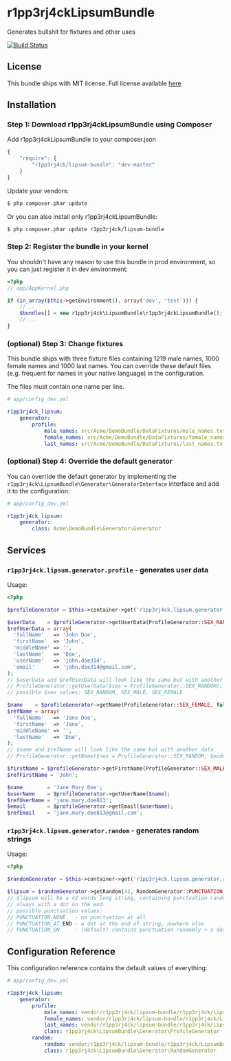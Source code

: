 r1pp3rj4ckLipsumBundle
======================

Generates bullshit for fixtures and other uses

[![Build Status](https://secure.travis-ci.org/r1pp3rj4ck/r1pp3rj4ckLipsumBundle.png?branch=master)](http://travis-ci.org/r1pp3rj4ck/r1pp3rj4ckLipsumBundle)

License
-------

This bundle ships with MIT license. Full license available [here](LICENSE)

Installation
------------

### Step 1: Download r1pp3rj4ckLipsumBundle using Composer

Add r1pp3rj4ckLipsumBundle to your composer.json
```js
{
    "require": {
        "r1pp3rj4ck/lipsum-bundle": "dev-master"
    }
}
```

Update your vendors:
```bash
$ php composer.phar update
```

Or you can also install only r1pp3rj4ckLipsumBundle:
```bash
$ php composer.phar update r1pp3rj4ck/lipsum-bundle
```

### Step 2: Register the bundle in your kernel

You shouldn't have any reason to use this bundle in prod environment,
so you can just register it in dev environment:
```php
<?php
// app/AppKernel.php

if (in_array($this->getEnvironment(), array('dev', 'test'))) {
    // ...
    $bundles[] = new r1pp3rj4ck\LipsumBundle\r1pp3rj4ckLipsumBundle();
    // ...
}
```

### (optional) Step 3: Change fixtures

This bundle ships with three fixture files containing 1219 male names,
1000 female names and 1000 last names. You can override these default
files (e.g. frequent for names in your native language) in the configuration.

The files must contain one name per line.

```yml
# app/config_dev.yml

r1pp3rj4ck_lipsum:
    generator:
        profile:
            male_names: src/Acme/DemoBundle/DataFixtures/male_names.txt
            female_names: src/Acme/DemoBundle/DataFixtures/female_names.txt
            last_names: src/Acme/DemoBundle/DataFixtures/last_names.txt
```

### (optional) Step 4: Override the default generator

You can override the default generator by implementing the
`r1pp3rj4ck\LipsumBundle\Generator\GeneratorInterface` interface and add it
to the configuration:

```yml
# app/config_dev.yml

r1pp3rj4ck_lipsum:
    generator:
        class: Acme\DemoBundle\Generator\Generator
```

Services
--------

### `r1pp3rj4ck.lipsum.generator.profile` - generates user data

Usage:
```php
<?php

$profileGenerator = $this->container->get('r1pp3rj4ck.lipsum.generator.profile');

$userData    = $profileGenerator->getUserData(ProfileGenerator::SEX_RANDOM);
$refUserData = array(
  'fullName'   => 'John Doe',
  'firstName'  => 'John',
  'middleName' => '',
  'lastName'   => 'Doe',
  'userName'   => 'john.doe314',
  'email'      => 'john.doe314@gmail.com',
);
// $userData and $refUserData will look like the same but with another data
// ProfileGenerator::getUserData($sex = ProfileGenerator::SEX_RANDOM);
// possible $sex values: SEX_RANDOM, SEX_MALE, SEX_FEMALE

$name    = $profileGenerator->getName(ProfileGenerator::SEX_FEMALE, false)
$refName = array(
  'fullName'   => 'Jane Doe',
  'firstName'  => 'Jane',
  'middleName' => '',
  'lastName'   => 'Doe',
);
// $name and $refName will look like the same but with another data
// ProfileGenerator::getName($sex = ProfileGenerator::SEX_RANDOM, $middleName = false)

$firstName = $profileGenerator->getFirstName(ProfileGenerator::SEX_MALE);
$refFirstName = 'John';

$name        = 'Jane Mary Doe';
$userName    = $profileGenerator->getUserName($name);
$refUserName = 'jane.mary.doe813';
$email       = $profileGenerator->getEmail($userName);
$refEmail    = 'jane.mary.doe813@gmail.com';
```

### `r1pp3rj4ck.lipsum.generator.random` - generates random strings

Usage:
```php
<?php

$randomGenerator = $this->container->get('r1pp3rj4ck.lipsum.generator.random');

$lipsum = $randomGenerator->getRandom(42, RandomGenerator::PUNCTUATION_ON);
// $lipsum will be a 42 words long string, containing punctuation randomly,
// always with a dot on the end.
// possible punctuation values:
// PUNCTUATION_NONE   - no punctuation at all
// PUNCTUATION_AT_END - a dot at the end of string, nowhere else
// PUNCTUATION_ON     - (default) contains punctuation randomly + a dot at the end
```

Configuration Reference
-----------------------

This configuration reference contains the default values of everything:

```yml
# app/config_dev.yml

r1pp3rj4ck_lipsum:
    generator:
        profile:
            male_names: vendor/r1pp3rj4ck/lipsum-bundle/r1pp3rj4ck/LipsumBundle/data/malenames.txt
            female_names: vendor/r1pp3rj4ck/lipsum-bundle/r1pp3rj4ck/LipsumBundle/data/femalenames.txt
            last_names: vendor/r1pp3rj4ck/lipsum-bundle/r1pp3rj4ck/LipsumBundle/data/lastnames.txt
            class: r1pp3rj4ck\LipsumBundle\Generator\ProfileGenerator
        random:
            random: vendor/r1pp3rj4ck/lipsum-bundle/r1pp3rj4ck/LipsumBundle/data/lipsum.txt
            class: r1pp3rj4ck\LipsumBundle\Generator\RandomGenerator
```